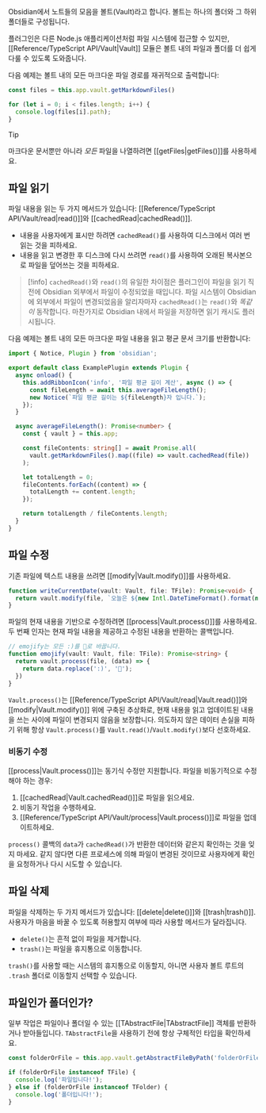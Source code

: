 Obsidian에서 노트들의 모음을 볼트(Vault)라고 합니다. 볼트는 하나의 폴더와 그 하위 폴더들로 구성됩니다.

플러그인은 다른 Node.js 애플리케이션처럼 파일 시스템에 접근할 수 있지만, [[Reference/TypeScript API/Vault|Vault]] 모듈은 볼트 내의 파일과 폴더를 더 쉽게 다룰 수 있도록 도와줍니다.

다음 예제는 볼트 내의 모든 마크다운 파일 경로를 재귀적으로 출력합니다:

```ts
const files = this.app.vault.getMarkdownFiles()

for (let i = 0; i < files.length; i++) {
  console.log(files[i].path);
}
```

> [!tip]
> 마크다운 문서뿐만 아니라 _모든_ 파일을 나열하려면 [[getFiles|getFiles()]]를 사용하세요.

## 파일 읽기

파일 내용을 읽는 두 가지 메서드가 있습니다: [[Reference/TypeScript API/Vault/read|read()]]와 [[cachedRead|cachedRead()]].

- 내용을 사용자에게 표시만 하려면 `cachedRead()`를 사용하여 디스크에서 여러 번 읽는 것을 피하세요.
- 내용을 읽고 변경한 후 디스크에 다시 쓰려면 `read()`를 사용하여 오래된 복사본으로 파일을 덮어쓰는 것을 피하세요.

> [!info]
> `cachedRead()`와 `read()`의 유일한 차이점은 플러그인이 파일을 읽기 직전에 Obsidian 외부에서 파일이 수정되었을 때입니다. 파일 시스템이 Obsidian에 외부에서 파일이 변경되었음을 알리자마자 `cachedRead()`는 `read()`와 _똑같이_ 동작합니다. 마찬가지로 Obsidian 내에서 파일을 저장하면 읽기 캐시도 플러시됩니다.

다음 예제는 볼트 내의 모든 마크다운 파일 내용을 읽고 평균 문서 크기를 반환합니다:

```ts
import { Notice, Plugin } from 'obsidian';

export default class ExamplePlugin extends Plugin {
  async onload() {
    this.addRibbonIcon('info', '파일 평균 길이 계산', async () => {
      const fileLength = await this.averageFileLength();
      new Notice(`파일 평균 길이는 ${fileLength}자 입니다.`);
    });
  }

  async averageFileLength(): Promise<number> {
    const { vault } = this.app;

    const fileContents: string[] = await Promise.all(
      vault.getMarkdownFiles().map((file) => vault.cachedRead(file))
    );

    let totalLength = 0;
    fileContents.forEach((content) => {
      totalLength += content.length;
    });

    return totalLength / fileContents.length;
  }
}
```

## 파일 수정

기존 파일에 텍스트 내용을 쓰려면 [[modify|Vault.modify()]]를 사용하세요.

```ts
function writeCurrentDate(vault: Vault, file: TFile): Promise<void> {
  return vault.modify(file, `오늘은 ${new Intl.DateTimeFormat().format(new Date())}입니다.`);
}
```

파일의 현재 내용을 기반으로 수정하려면 [[process|Vault.process()]]를 사용하세요. 두 번째 인자는 현재 파일 내용을 제공하고 수정된 내용을 반환하는 콜백입니다.

```ts
// emojify는 모든 :)를 🙂로 바꿉니다.
function emojify(vault: Vault, file: TFile): Promise<string> {
  return vault.process(file, (data) => {
    return data.replace(':)', '🙂');
  })
}
```

`Vault.process()`는 [[Reference/TypeScript API/Vault/read|Vault.read()]]와 [[modify|Vault.modify()]] 위에 구축된 추상화로, 현재 내용을 읽고 업데이트된 내용을 쓰는 사이에 파일이 변경되지 않음을 보장합니다. 의도하지 않은 데이터 손실을 피하기 위해 항상 `Vault.process()`를 `Vault.read()`/`Vault.modify()`보다 선호하세요.

### 비동기 수정

[[process|Vault.process()]]는 동기식 수정만 지원합니다. 파일을 비동기적으로 수정해야 하는 경우:

1. [[cachedRead|Vault.cachedRead()]]로 파일을 읽으세요.
2. 비동기 작업을 수행하세요.
3. [[Reference/TypeScript API/Vault/process|Vault.process()]]로 파일을 업데이트하세요.

`process()` 콜백의 `data`가 `cachedRead()`가 반환한 데이터와 같은지 확인하는 것을 잊지 마세요. 같지 않다면 다른 프로세스에 의해 파일이 변경된 것이므로 사용자에게 확인을 요청하거나 다시 시도할 수 있습니다.

## 파일 삭제

파일을 삭제하는 두 가지 메서드가 있습니다: [[delete|delete()]]와 [[trash|trash()]]. 사용자가 마음을 바꿀 수 있도록 허용할지 여부에 따라 사용할 메서드가 달라집니다.

- `delete()`는 흔적 없이 파일을 제거합니다.
- `trash()`는 파일을 휴지통으로 이동합니다.

`trash()`를 사용할 때는 시스템의 휴지통으로 이동할지, 아니면 사용자 볼트 루트의 `.trash` 폴더로 이동할지 선택할 수 있습니다.

## 파일인가 폴더인가?

일부 작업은 파일이나 폴더일 수 있는 [[TAbstractFile|TAbstractFile]] 객체를 반환하거나 받아들입니다. `TAbstractFile`을 사용하기 전에 항상 구체적인 타입을 확인하세요.

```ts
const folderOrFile = this.app.vault.getAbstractFileByPath('folderOrFile');

if (folderOrFile instanceof TFile) {
  console.log('파일입니다!');
} else if (folderOrFile instanceof TFolder) {
  console.log('폴더입니다!');
}
